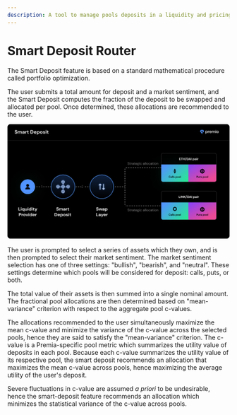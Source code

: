 ```yaml
---
description: A tool to manage pools deposits in a liquidity and pricing optimized manner.
---
```


# Smart Deposit Router

The Smart Deposit feature is based on a standard mathematical procedure called portfolio optimization.

The user submits a total amount for deposit and a market sentiment, and the Smart Deposit computes the fraction of the deposit to be swapped and allocated per pool. Once determined, these allocations are recommended to the user.

![An example of a user depositing funds to pools using the Smart Deposit feature.](<../../.gitbook/assets/5 (3).png>)

The user is prompted to select a series of assets which they own, and is then prompted to select their market sentiment. The market sentiment selection has one of three settings: "bullish", "bearish", and "neutral". These settings determine which pools will be considered for deposit: calls, puts, or both.

The total value of their assets is then summed into a single nominal amount. The fractional pool allocations are then determined based on "mean-variance" criterion with respect to the aggregate pool c-values.

The allocations recommended to the user simultaneously maximize the mean c-value and minimize the variance of the c-value across the selected pools, hence they are said to satisfy the "mean-variance" criterion. The c-value is a Premia-specific pool metric which summarizes the utility value of deposits in each pool. Because each c-value summarizes the utility value of its respective pool, the smart deposit recommends an allocation that maximizes the mean c-value across pools, hence maximizing the average utility of the user's deposit.

Severe fluctuations in c-value are assumed _a priori_ to be undesirable, hence the smart-deposit feature recommends an allocation which minimizes the statistical variance of the c-value across pools.
